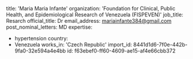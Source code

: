 title: 'Maria Maria Infante'
organization: 'Foundation for Clinical, Public Health, and Epidemiological Research of Venezuela (FISPEVEN)'
job_title: Resarch
official_title: Dr
email_address: mariainfante384@gmail.com
post_nominal_letters: MD
expertise:
  - hypertension
country:
  - Venezuela
works_in: 'Czech Republic'
import_id: 8441d1d6-7f0e-442b-9fa0-32e594a4e4bb
id: f63ebef0-ff60-4609-ae15-af4e66cbb372
